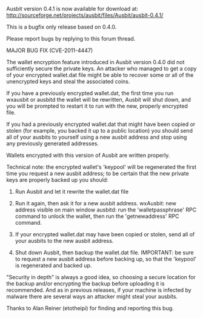 Ausbit version 0.4.1 is now available for download at:
http://sourceforge.net/projects/ausbit/files/Ausbit/ausbit-0.4.1/

This is a bugfix only release based on 0.4.0.

Please report bugs by replying to this forum thread.

MAJOR BUG FIX  (CVE-2011-4447)

The wallet encryption feature introduced in Ausbit version 0.4.0 did not sufficiently secure the private keys. An attacker who
managed to get a copy of your encrypted wallet.dat file might be able to recover some or all of the unencrypted keys and steal the
associated coins.

If you have a previously encrypted wallet.dat, the first time you run wxausbit or ausbitd the wallet will be rewritten, Ausbit will
shut down, and you will be prompted to restart it to run with the new, properly encrypted file.

If you had a previously encrypted wallet.dat that might have been copied or stolen (for example, you backed it up to a public
location) you should send all of your ausbits to yourself using a new ausbit address and stop using any previously generated addresses.

Wallets encrypted with this version of Ausbit are written properly.

Technical note: the encrypted wallet's 'keypool' will be regenerated the first time you request a new ausbit address; to be certain that the
new private keys are properly backed up you should:

1. Run Ausbit and let it rewrite the wallet.dat file

2. Run it again, then ask it for a new ausbit address.
wxAusbit: new address visible on main window
ausbitd: run the 'walletpassphrase' RPC command to unlock the wallet,  then run the 'getnewaddress' RPC command.

3. If your encrypted wallet.dat may have been copied or stolen, send all of your ausbits to the new ausbit address.

4. Shut down Ausbit, then backup the wallet.dat file.
IMPORTANT: be sure to request a new ausbit address before backing up, so that the 'keypool' is regenerated and backed up.

"Security in depth" is always a good idea, so choosing a secure location for the backup and/or encrypting the backup before uploading it is recommended. And as in previous releases, if your machine is infected by malware there are several ways an attacker might steal your ausbits.

Thanks to Alan Reiner (etotheipi) for finding and reporting this bug.
